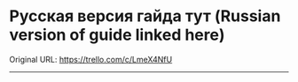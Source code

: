 # Русская версия гайда тут (Russian version of guide linked here)

Original URL: https://trello.com/c/LmeX4NfU

---

